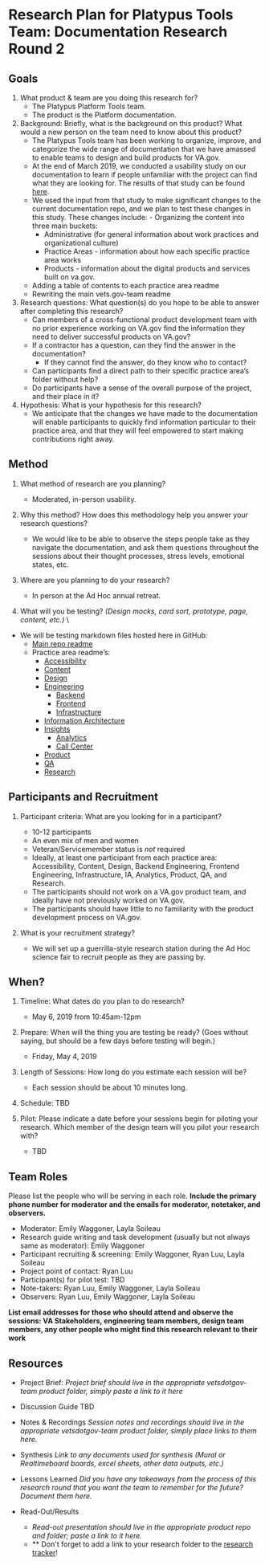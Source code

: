 # Research Plan for Platypus Tools Team: Documentation Research Round 2

## Goals
1. What product & team are you doing this research for?
    - The Platypus Platform Tools team.
    - The product is the Platform documentation.
2. Background: Briefly, what is the background on this product? What would a new person on the team need to know about this product? 
    - The Platypus Tools team has been working to organize, improve, and categorize the wide range of documentation that we have amassed to enable teams to design and build products for VA.gov.
    - At the end of March 2019, we conducted a usability study on our documentation to learn if people unfamiliar with the project can find what they are looking for. The results of that study can be found [here](link).
    - We used the input from that study to make significant changes to the current documentation repo, and we plan to test these changes in this study. These changes include:
          - Organizing the content into three main buckets: 
		- Administrative (for general information about work practices and organizational culture)
		- Practice Areas - information about how each specific practice area works
		- Products - information about the digital products and services built on va.gov.
	- Adding a table of contents to each practice area readme
	- Rewriting the main vets.gov-team readme
3. Research questions: What question(s) do you hope to be able to answer after completing this research? 
    - Can members of a cross-functional product development team with no prior experience working on VA.gov find the information they need to deliver successful products on VA.gov?
    - If a contractor has a question, can they find the answer in the documentation?
    	- If they cannot find the answer, do they know who to contact?
    - Can participants find a direct path to their specific practice area’s folder without help?
    - Do participants have a sense of the overall purpose of the project, and their place in it?
4. Hypothesis: What is your hypothesis for this research? 
    - We anticipate that the changes we have made to the documentation will enable participants to quickly find information particular to their practice area, and that they will feel empowered to start making contributions right away.    
## Method
1.	What method of research are you planning? 
     - Moderated, in-person usability.
  
2.	Why this method? How does this methodology help you answer your research questions? 
     - We would like to be able to observe the steps people take as they navigate the documentation, and ask them questions throughout the sessions about their thought processes, stress levels, emotional states, etc. 

3.	Where are you planning to do your research? 
     - In person at the Ad Hoc annual retreat.

4.	What will you be testing? *(Design mocks, card sort, prototype, page, content, etc.)* \
  - We will be testing markdown files hosted here in GitHub:
    - [Main repo readme](https://github.com/department-of-veterans-affairs/va.gov-team)
    - Practice area readme’s:
      - [Accessibility](https://github.com/department-of-veterans-affairs/va.gov-team/blob/master/platform/accessibility/README.md)
      - [Content](https://github.com/department-of-veterans-affairs/va.gov-team/blob/master/platform/content/README.md)
      - [Design](https://github.com/department-of-veterans-affairs/va.gov-team/blob/master/platform/design/README.md)
      - [Engineering](https://github.com/department-of-veterans-affairs/va.gov-team/blob/master/platform/engineering/README.md)
          - [Backend](https://github.com/department-of-veterans-affairs/va.gov-team/blob/master/platform/engineering/backend/README.md)
          - [Frontend](https://github.com/department-of-veterans-affairs/va.gov-team/blob/master/platform/engineering/frontend/readme.md)
          - [Infrastructure](https://github.com/department-of-veterans-affairs/va.gov-team/blob/master/platform/engineering/infrastructure/readme.md)
      - [Information Architecture](https://github.com/department-of-veterans-affairs/va.gov-team/blob/master/platform/information-architecture/README.md)
      - [Insights](https://github.com/department-of-veterans-affairs/va.gov-team/blob/master/platform/analytics/readme.md)
          - [Analytics](https://github.com/department-of-veterans-affairs/va.gov-team/blob/master/platform/analytics/google-analytics/readme.md)
          - [Call Center](https://github.com/department-of-veterans-affairs/va.gov-team/blob/master/platform/call-center/README.md)
      - [Product](https://github.com/department-of-veterans-affairs/va.gov-team/blob/master/platform/product-management/README.md)
      - [QA](https://github.com/department-of-veterans-affairs/va.gov-team/blob/master/platform/quality-assurance/README.md)
      - [Research](https://github.com/department-of-veterans-affairs/va.gov-team/blob/master/platform/research/README.md)
     

## Participants and Recruitment
1.	Participant criteria: What are you looking for in a participant?
     - 10-12 participants
     - An even mix of men and women
     - Veteran/Servicemember status is _not_ required
     - Ideally, at least one participant from each practice area: Accessibility, Content, Design, Backend Engineering, Frontend Engineering, Infrastructure, IA, Analytics, Product, QA, and Research.
     - The participants should not work on a VA.gov product team, and ideally have not previously worked on VA.gov.
     - The participants should have little to no familiarity with the product development process on VA.gov.

2.	What is your recruitment strategy? 
     - We will set up a guerrilla-style research station during the Ad Hoc science fair to recruit people as they are passing by.

## When? 
1.	Timeline: What dates do you plan to do research? 
    - May 6, 2019 from 10:45am-12pm

2.	Prepare: When will the thing you are testing be ready? (Goes without saying, but should be a few days before testing will begin.) 
    - Friday, May 4, 2019

3. Length of Sessions: How long do you estimate each session will be?
    - Each session should be about 10 minutes long.

4.	Schedule: TBD

5.	Pilot: Please indicate a date before your sessions begin for piloting your research. Which member of the design team will you pilot your research with? 
    - TBD

## Team Roles
Please list the people who will be serving in each role. **Include the primary phone number for moderator and the emails for moderator, notetaker, and observers.** 
- Moderator: Emily Waggoner, Layla Soileau
- Research guide writing and task development (usually but not always same as moderator): Emily Waggoner
- Participant recruiting & screening: Emily Waggoner, Ryan Luu, Layla Soileau
- Project point of contact: Ryan Luu
- Participant(s) for pilot test: TBD
- Note-takers: Ryan Luu, Emily Waggoner, Layla Soileau
- Observers: Ryan Luu, Emily Waggoner, Layla Soileau

**List email addresses for those who should attend and observe the sessions: VA Stakeholders, engineering team members, design team members, any other people who might find this research relevant to their work**

## Resources
- Project Brief: 
*Project brief should live in the appropriate vetsdotgov-team product folder, simply paste a link to it here*

- Discussion Guide
TBD

- Notes & Recordings
*Session notes and recordings should live in the appropriate vetsdotgov-team product folder, simply place links to them here.*

- Synthesis
*Link to any documents used for synthesis (Mural or Realtimeboard boards, excel sheets, other data outputs, etc.)* 

- Lessons Learned
*Did you have any takeaways from the process of this research round that you want the team to remember for the future? Document them here.* 

- Read-Out/Results
  - *Read-out presentation should live in the appropriate product repo and folder; paste a link to it here.* 
  - ** Don't forget to add a link to your research folder to the [research tracker](https://github.com/department-of-veterans-affairs/va.gov-team/blob/master/platform/research/research-history.md)!
